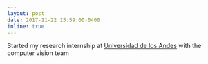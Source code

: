 ```yaml
---
layout: post
date: 2017-11-22 15:59:00-0400
inline: true
---
```


Started my research internship at [Universidad de los Andes](https://www.uandes.cl/) with the computer vision team 
